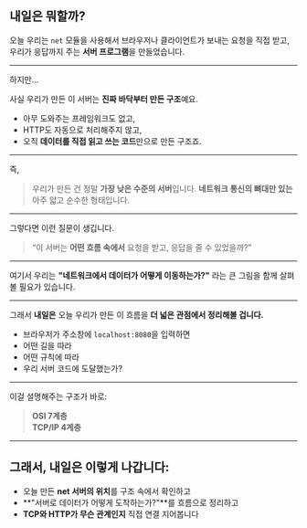 ## 내일은 뭐할까?

오늘 우리는 `net` 모듈을 사용해서
브라우저나 클라이언트가 보내는 요청을 직접 받고,
우리가 응답까지 주는 **서버 프로그램**을 만들었습니다.

---

하지만…

사실 우리가 만든 이 서버는
**진짜 바닥부터 만든 구조**예요.

- 아무 도와주는 프레임워크도 없고,
- HTTP도 자동으로 처리해주지 않고,
- 오직 **데이터를 직접 읽고 쓰는 코드**만으로 만든 구조죠.

---

즉,

> 우리가 만든 건 정말 **가장 낮은 수준의 서버**입니다.
> **네트워크 통신의 뼈대만 있는** 아주 얇고 순수한 형태입니다.

---

그렇다면 이런 질문이 생깁니다.

> “이 서버는 **어떤 흐름 속에서** 요청을 받고, 응답을 줄 수 있었을까?”

---

여기서 우리는
**"네트워크에서 데이터가 어떻게 이동하는가?"**
라는 큰 그림을 함께 살펴볼 필요가 있습니다.

---

그래서 **내일은**
오늘 우리가 만든 이 흐름을
**더 넓은 관점에서 정리해볼 겁니다.**

- 브라우저가 주소창에 `localhost:8080`을 입력하면
- 어떤 길을 따라
- 어떤 규칙에 따라
- 우리 서버 코드에 도달했는가?

---

이걸 설명해주는 구조가 바로:

> **OSI 7계층**  
> **TCP/IP 4계층**

---

## 그래서, 내일은 이렇게 나갑니다:

- 오늘 만든 **net 서버의 위치**를 구조 속에서 확인하고
- **"서버로 데이터가 어떻게 도착하는가?"**를 흐름으로 정리하고
- **TCP와 HTTP가 무슨 관계인지** 직접 연결 지어봅니다